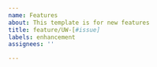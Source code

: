 ```yaml
---
name: Features
about: This template is for new features
title: feature/UW-[#issue]
labels: enhancement
assignees: ''

---
```



